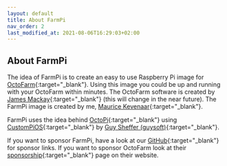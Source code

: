 ```yaml
---
layout: default
title: About FarmPi
nav_order: 2
last_modified_at: 2021-08-06T16:29:03+02:00
---
```


## About FarmPi

The idea of FarmPi is to create an easy to use Raspberry Pi image for [OctoFarm](https://octofarm.net){:target="_blank"}. Using this image you could be up and running with your OctoFarm within minutes. The OctoFarm software is created by [James Mackay](https://github.com/NotExpectedYet){:target="_blank"} (this will change in the near future). The FarmPi image is created by me, [Maurice Kevenaar](https://github.com/mkevenaar){:target="_blank"}.

FarmPi uses the idea behind [OctoPi](https://github.com/guysoft/OctoPi){:target="_blank"} using [CustomPiOS](https://github.com/guysoft/CustomPiOS){:target="_blank"} by [Guy Sheffer (guysoft)](https://github.com/guysoft){:target="_blank"}.

If you want to sponsor FarmPi, have a look at our [GitHub](https://github.com/mkevenaar/FarmPi){:target="_blank"} for sponsor links. If you want to sponsor OctoFarm look at their [sponsorship](https://octofarm.net/sponsorship){:target="_blank"} page on their website.

